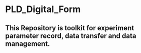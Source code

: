# PLD_Digital_Form

## This Repository is toolkit for experiment parameter record, data transfer and data management.
